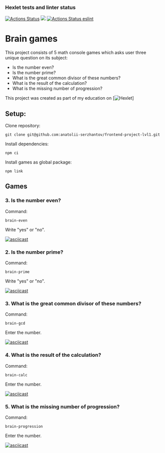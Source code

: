 ### Hexlet tests and linter status
[![Actions Status](https://github.com/anatolii-serzhantov/frontend-project-lvl1/workflows/hexlet-check/badge.svg)](https://github.com/anatolii-serzhantov/frontend-project-lvl1/actions) <a href="https://codeclimate.com/github/anatolii-serzhantov/frontend-project-lvl1/maintainability"><img src="https://api.codeclimate.com/v1/badges/7bb8152869de1d858a56/maintainability" /></a> [![Actions Status eslint](https://github.com/anatolii-serzhantov/frontend-project-lvl1/actions/workflows/eslint-check.yml/badge.svg)](https://github.com/anatolii-serzhantov/frontend-project-lvl1/actions)

# Brain games
This project consists of 5 math console games which asks user three unique question on its subject:

* Is the number even?
* Is the number prime?
* What is the great common divisor of these numbers?
* What is the result of the calculation?
* What is the missing number of progression?

This project was created as part of my education on [![Hexlet](https://ru.hexlet.io/programs/frontend)]

## Setup:

Clone repository:

`git clone git@github.com:anatolii-serzhantov/frontend-project-lvl1.git`

Install dependencies:

`npm ci`

Install games as global package:

`npm link`

## Games

### **3. Is the number even?**

Command:

`brain-even`

Write "yes" or "no".

[![asciicast](https://asciinema.org/a/403716.svg)](https://asciinema.org/a/403716)

### **2. Is the number prime?**

Command:

`brain-prime`

Write "yes" or "no".

[![asciicast](https://asciinema.org/a/403741.svg)](https://asciinema.org/a/403741)

### **3. What is the great common divisor of these numbers?**

Command:

`brain-gcd`

Enter the number.

[![asciicast](https://asciinema.org/a/403739.svg)](https://asciinema.org/a/403739)

### **4. What is the result of the calculation?**

Command:

`brain-calc`

Enter the number.

[![asciicast](https://asciinema.org/a/403738.svg)](https://asciinema.org/a/403738)

### **5. What is the missing number of progression?**

Command:

`brain-progression`

Enter the number.

[![asciicast](https://asciinema.org/a/403742.svg)](https://asciinema.org/a/403742)
